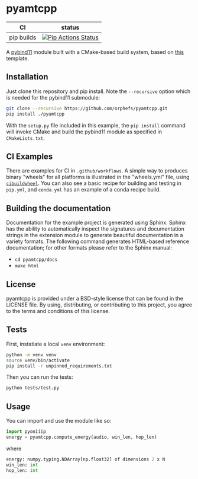 pyamtcpp
==============

|      CI              | status |
|----------------------|--------|
| pip builds           | [![Pip Actions Status][actions-pip-badge]][actions-pip-link] |

[actions-pip-link]:        https://github.com/orphefs/pyamtcpp/actions?query=workflow%3A%22Pip
[actions-pip-badge]:       https://github.com/orphefs/pyamtcpp/workflows/Pip/badge.svg

A [pybind11](https://github.com/pybind/pybind11) module built with a
CMake-based build system, based on [this](https://github.com/pybind/cmake_example) template.

Installation
------------

Just clone this repository and pip install. Note the `--recursive` option which is
needed for the pybind11 submodule:

```bash
git clone --recursive https://github.com/orphefs/pyamtcpp.git
pip install ./pyamtcpp
```

With the `setup.py` file included in this example, the `pip install` command will
invoke CMake and build the pybind11 module as specified in `CMakeLists.txt`.

CI Examples
------------

There are examples for CI in `.github/workflows`. A simple way to produces
binary "wheels" for all platforms is illustrated in the "wheels.yml" file,
using [`cibuildwheel`][]. You can also see a basic recipe for building and
testing in `pip.yml`, and `conda.yml` has an example of a conda recipe build.

Building the documentation
------------

Documentation for the example project is generated using Sphinx. Sphinx has the
ability to automatically inspect the signatures and documentation strings in
the extension module to generate beautiful documentation in a variety formats.
The following command generates HTML-based reference documentation; for other
formats please refer to the Sphinx manual:

- `cd pyamtcpp/docs`
- `make html`

License
-------

pyamtcpp is provided under a BSD-style license that can be found in the LICENSE
file. By using, distributing, or contributing to this project, you agree to the
terms and conditions of this license.

Tests
---------

First, instatiate a local `venv` environment:

```bash
python -m venv venv
source venv/bin/activate
pip install -r unpinned_requirements.txt
```

Then you can run the tests:

```bash
python tests/test.py
```

## Usage

You can import and use the module like so:

```python
import pyoniiip
energy = pyamtcpp.compute_energy(audio, win_len, hop_len)
```

where

```python
energy: numpy.typing.NDArray[np.float32] of dimensions 2 x N
win_len: int
hop_len: int
```

[`cibuildwheel`]:          https://cibuildwheel.readthedocs.io
